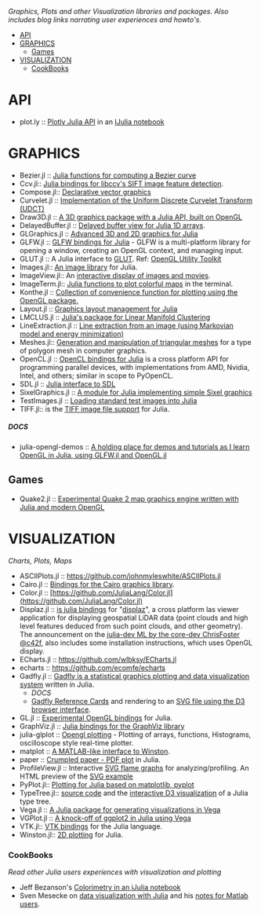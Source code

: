 *Graphics, Plots and other Visualization libraries and packages. Also includes blog links narrating user experiences and howto's.*

* [API](#api)
* [GRAPHICS](#graphics) 
   * [Games](#games)
* [VISUALIZATION](#visualization)
   * [CookBooks](#cookbooks)


# API 
* plot.ly :: [Plotly Julia API](https://plot.ly/api/julia/) in an [IJulia notebook](http://nbviewer.ipython.org/7105191)


# GRAPHICS 
* Bezier.jl :: [Julia functions for computing a Bezier curve](https://github.com/dronir/Bezier.jl)
* Ccv.jl:: [Julia bindings for libccv's SIFT image feature detection](https://github.com/dhotson/Ccv.jl).
* Compose.jl:: [Declarative vector graphics](https://github.com/dcjones/Compose.jl)
* Curvelet.jl :: [Implementation of the Uniform Discrete Curvelet Transform (UDCT)](https://github.com/fundamental/Curvelet.jl)
* Draw3D.jl :: [A 3D graphics package with a Julia API, built on OpenGL](https://github.com/ssfrr/Draw3D.jl)
* DelayedBuffer.jl :: [Delayed buffer view for Julia 1D arrays](https://github.com/jfsantos/DelayedBuffer.jl).
* GLGraphics.jl :: [Advanced 3D and 2D graphics for Julia](https://github.com/SimonDanisch/GLGraphics.jl)
* GLFW.jl :: [GLFW bindings for Julia](https://github.com/jayschwa/GLFW.jl) - GLFW is a multi-platform library for opening a window, creating an OpenGL context, and managing input.
* GLUT.jl :: A Julia interface to [GLUT](https://github.com/rennis250/GLUT.jl). Ref: [OpenGL Utility Toolkit](http://en.wikipedia.org/wiki/OpenGL_Utility_Toolkit)
* Images.jl:: [An image library](https://github.com/timholy/Images.jl) for Julia.
* ImageView.jl:: An [interactive display of images and movies](https://github.com/timholy/ImageView.jl).
* ImageTerm.jl:: [Julia functions to plot colorful maps](https://github.com/meggart/ImageTerm.jl) in the terminal.
* Konthe.jl :: [Collection of convenience function for plotting using the OpenGL package.](https://github.com/meggart/Konthe.jl)
* Layout.jl :: [Graphics layout management for Julia](https://github.com/timholy/Layout.jl)
* LMCLUS.jl :: [Julia's package for Linear Manifold Clustering](https://github.com/wildart/LMCLUS.jl)
* LineExtraction.jl :: [Line extraction from an image (using Markovian model and energy minimization)](https://github.com/remusao/LineExtraction.jl)
* Meshes.jl:: [Generation and manipulation of triangular meshes](https://github.com/twadleigh/Meshes.jl) for a type of polygon mesh in computer graphics.
* OpenCL.jl :: [OpenCL bindings for Julia](https://github.com/jakebolewski/OpenCL.jl) is a cross platform API for programming parallel devices, with implementations from AMD, Nvidia, Intel, and others; similar in scope to PyOpenCL. 
* SDL.jl :: [Julia interface to SDL](https://github.com/rennis250/SDL.jl)
* SixelGraphics.jl :: [A module for Julia implementing simple Sixel graphics](https://github.com/olofsen/SixelGraphics.jl)
* TestImages.jl :: [Loading standard test images into Julia](https://github.com/timholy/TestImages.jl)
* TIFF.jl:: is the [TIFF image file support](https://github.com/rephorm/TIFF.jl) for Julia.

##### DOCS
* julia-opengl-demos :: [A holding place for demos and tutorials as I learn OpenGL in Julia, using GLFW.jl and OpenGL.jl](https://github.com/ssfrr/julia-opengl-demos)


## Games
* Quake2.jl :: [Experimental Quake 2 map graphics engine written with Julia and modern OpenGL](https://github.com/jayschwa/Quake2.jl)



# VISUALIZATION
*Charts, Plots, Maps*
* ASCIIPlots.jl :: https://github.com/johnmyleswhite/ASCIIPlots.jl
* Cairo.jl :: [Bindings for the Cairo graphics library](https://github.com/JuliaLang/Cairo.jl).
* Color.jl :: [https://github.com/JuliaLang/Color.jl](https://github.com/JuliaLang/Color.jl)
* Displaz.jl :: [is julia bindings](https://github.com/c42f/displaz/blob/master/bindings/julia/Displaz.jl) for "[displaz](http://c42f.github.io/displaz)", a cross platform las viewer application for displaying geospatial LiDAR data (point clouds and high level features deduced from such point clouds, and other geometry). The announcement on the [julia-dev ML by the core-dev ChrisFoster @c42f](https://groups.google.com/d/msg/julia-dev/qLdJTnLNQXU/mdTbMr1QhiMJ), also includes some installation instructions, which uses OpenGL display.
* ECharts.jl :: https://github.com/wlbksy/ECharts.jl
* echarts :: https://github.com/ecomfe/echarts
* Gadfly.jl :: [Gadfly is a statistical graphics plotting and data visualization system](https://github.com/dcjones/Gadfly.jl) written in Julia. 
   * _DOCS_
   * [Gadfly Reference Cards](https://github.com/john9631/JuliaDocs) and rendering to an [SVG file using the D3 browser interface](https://github.com/dcjones/Gadfly.jl#using-the-d3-backend).
* GL.jl :: [Experimental OpenGL bindings](https://github.com/jayschwa/GL.jl) for Julia.
* GraphViz.jl :: [Julia bindings for the GraphViz library](https://github.com/loladiro/GraphViz.jl)
* julia-glplot :: [Opengl plotting](https://github.com/o-jasper/julia-glplot) - Plotting of arrays, functions, Histograms, oscilloscope style real-time plotter.
* matplot :: [A MATLAB-like interface to Winston](https://github.com/natj/matplot).
* paper :: [Crumpled paper - PDF plot](https://github.com/andrewcooke/paper) in Julia.
* ProfileView.jl :: Interactive [SVG flame graphs](https://github.com/GlenHertz/ProfileView.jl) for analyzing/profiling. An HTML preview of the [SVG example](http://htmlpreview.github.io/?https://raw.github.com/GlenHertz/ProfileView.jl/master/readme_images/profile.svg)
* PyPlot.jl:: [Plotting for Julia based on matplotlib, pyplot](https://github.com/stevengj/PyPlot.jl)
* TypeTree.jl:: [source code](https://github.com/johnmyleswhite/TypeTree.jl) and the [interactive D3 visualization](http://johnmyleswhite.com/typetree/tree.html) of a Julia type tree.
* Vega.jl :: [A Julia package for generating visualizations in Vega](https://github.com/johnmyleswhite/Vega.jl)
* VGPlot.jl :: [A knock-off of ggplot2 in Julia using Vega](https://github.com/johnmyleswhite/VGPlot.jl)
* VTK.jl:: [VTK bindings](https://github.com/ihnorton/VTK.jl) for the Julia language.
* Winston.jl:: [2D plotting](https://github.com/nolta/Winston.jl) for Julia.


### CookBooks
*Read other Julia users experiences with visualization and plotting*
* Jeff Bezanson's [Colorimetry in an iJulia notebook](http://nbviewer.ipython.org/url/beowulf.csail.mit.edu/18.337/black%20body%20radiation.ipynb)
* Sven Mesecke on [data visualization with Julia](http://sveme.org/installing-julia-for-data-visualization-stuff.html) and his [notes for Matlab users](http://sveme.org/julia-for-matlab-users-i.html).

